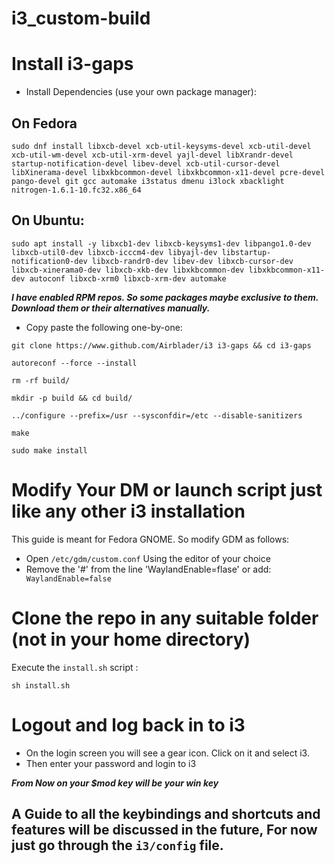 # i3_custom-build

# Install i3-gaps

  - Install Dependencies (use your own package manager):

## On Fedora

```
sudo dnf install libxcb-devel xcb-util-keysyms-devel xcb-util-devel xcb-util-wm-devel xcb-util-xrm-devel yajl-devel libXrandr-devel startup-notification-devel libev-devel xcb-util-cursor-devel libXinerama-devel libxkbcommon-devel libxkbcommon-x11-devel pcre-devel pango-devel git gcc automake i3status dmenu i3lock xbacklight nitrogen-1.6.1-10.fc32.x86_64
```

## On Ubuntu:
```
sudo apt install -y libxcb1-dev libxcb-keysyms1-dev libpango1.0-dev libxcb-util0-dev libxcb-icccm4-dev libyajl-dev libstartup-notification0-dev libxcb-randr0-dev libev-dev libxcb-cursor-dev libxcb-xinerama0-dev libxcb-xkb-dev libxkbcommon-dev libxkbcommon-x11-dev autoconf libxcb-xrm0 libxcb-xrm-dev automake
```

***I have enabled RPM repos. So some packages maybe exclusive to them. Download them or their alternatives manually.***

 - Copy paste the following one-by-one:
```
git clone https://www.github.com/Airblader/i3 i3-gaps && cd i3-gaps

autoreconf --force --install

rm -rf build/

mkdir -p build && cd build/

../configure --prefix=/usr --sysconfdir=/etc --disable-sanitizers

make

sudo make install
```

# Modify Your DM or launch script just like any other i3 installation

This guide is meant for Fedora GNOME. So modify GDM as follows:

 - Open ```/etc/gdm/custom.conf``` Using the editor of your choice
 - Remove the '#' from the line 'WaylandEnable=flase' or add:
 ``` WaylandEnable=false```
 
 
# Clone the repo in any suitable folder (not in your home directory)
Execute the ```install.sh``` script :
```
sh install.sh
```
 
 
# Logout and log back in to i3 
 - On the login screen you will see a gear icon. Click on it and select i3.
 - Then enter your password and login to i3

 ***From Now on your $mod key will be your win key***
 ## A Guide to all the keybindings and shortcuts and features will be discussed in the future, For now just go through the ```i3/config``` file. 
 
